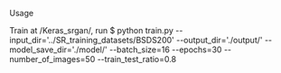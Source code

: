 Usage

Train
at /Keras_srgan/, run
$ python train.py --input_dir='../SR_training_datasets/BSDS200' --output_dir='./output/' --model_save_dir='./model/' --batch_size=16 --epochs=30 --number_of_images=50 --train_test_ratio=0.8
